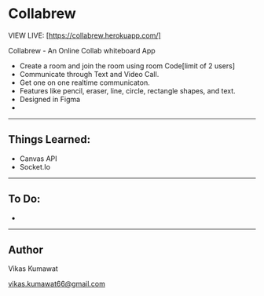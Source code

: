 # Collabrew

VIEW LIVE: [https://collabrew.herokuapp.com/]

<!-- ![App Screenshot](/public/images/nosh-ipad.png) -->

Collabrew - An Online Collab whiteboard App

- Create a room and join the room using room Code[limit of 2 users]
- Communicate through Text and Video Call.
- Get one on one realtime communicaton.
- Features like pencil, eraser, line, circle, rectangle shapes, and text. 
- Designed in Figma
- 
---

## Things Learned:

- Canvas API
- Socket.Io

---

## To Do:

- 


---

## Author

Vikas Kumawat

vikas.kumawat66@gmail.com
